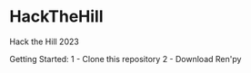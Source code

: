 # HackTheHill
Hack the Hill 2023

Getting Started:
  1 - Clone this repository
  2 - Download Ren'py
  
